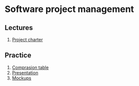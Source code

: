 # Software project management

## Lectures
1. [Project charter](ppt/en_project_charter.pdf)

## Practice
1. [Comprasion table](task01.md)
1. [Presentation](task02.md)
1. [Mockups](task03.md)
